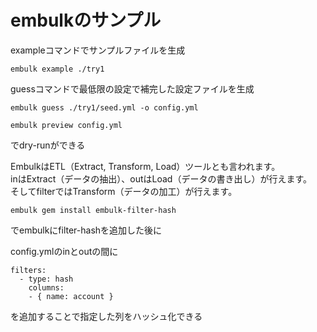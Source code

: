 # embulkのサンプル

exampleコマンドでサンプルファイルを生成
```
embulk example ./try1
```

guessコマンドで最低限の設定で補完した設定ファイルを生成
```
embulk guess ./try1/seed.yml -o config.yml
```

```
embulk preview config.yml
```
でdry-runができる

EmbulkはETL（Extract, Transform, Load）ツールとも言われます。  
inはExtract（データの抽出）、outはLoad（データの書き出し）が行えます。  
そしてfilterではTransform（データの加工）が行えます。  
```
embulk gem install embulk-filter-hash
```
でembulkにfilter-hashを追加した後に  


config.ymlのinとoutの間に
```
filters:
  - type: hash
    columns:
    - { name: account }
```
を追加することで指定した列をハッシュ化できる